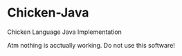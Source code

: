 Chicken-Java
============

Chicken Language Java Implementation

Atm nothing is acctually working. Do not use this software!
